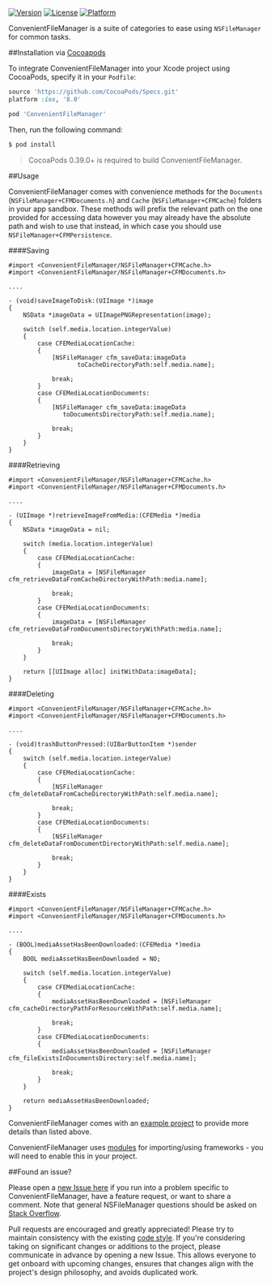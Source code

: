 [![Version](https://img.shields.io/cocoapods/v/ConvenientFileManager.svg?style=flat)](http://cocoapods.org/pods/ConvenientFileManager)
[![License](https://img.shields.io/cocoapods/l/ConvenientFileManager.svg?style=flat)](http://cocoapods.org/pods/ConvenientFileManager)
[![Platform](https://img.shields.io/cocoapods/p/ConvenientFileManager.svg?style=flat)](http://cocoapods.org/pods/ConvenientFileManager)

ConvenientFileManager is a suite of categories to ease using `NSFileManager` for common tasks.

##Installation via [Cocoapods](https://cocoapods.org/)

To integrate ConvenientFileManager into your Xcode project using CocoaPods, specify it in your `Podfile`:

```ruby
source 'https://github.com/CocoaPods/Specs.git'
platform :ios, '8.0'

pod 'ConvenientFileManager'
```

Then, run the following command:

```bash
$ pod install
```

> CocoaPods 0.39.0+ is required to build ConvenientFileManager.

##Usage

ConvenientFileManager comes with convenience methods for the `Documents` (`NSFileManager+CFMDocuments.h`) and `Cache` (`NSFileManager+CFMCache`) folders in your app sandbox. These methods will prefix the relevant path on the one provided for accessing data however you may already have the absolute path and wish to use that instead, in which case you should use `NSFileManager+CFMPersistence`.

####Saving

```objc
#import <ConvenientFileManager/NSFileManager+CFMCache.h>
#import <ConvenientFileManager/NSFileManager+CFMDocuments.h>

....

- (void)saveImageToDisk:(UIImage *)image
{
    NSData *imageData = UIImagePNGRepresentation(image);
    
    switch (self.media.location.integerValue)
    {
        case CFEMediaLocationCache:
        {
            [NSFileManager cfm_saveData:imageData
                   toCacheDirectoryPath:self.media.name];
            
            break;
        }
        case CFEMediaLocationDocuments:
        {
            [NSFileManager cfm_saveData:imageData
               toDocumentsDirectoryPath:self.media.name];
            
            break;
        }
    }
}
```

####Retrieving

```objc
#import <ConvenientFileManager/NSFileManager+CFMCache.h>
#import <ConvenientFileManager/NSFileManager+CFMDocuments.h>

....

- (UIImage *)retrieveImageFromMedia:(CFEMedia *)media
{
    NSData *imageData = nil;
    
    switch (media.location.integerValue)
    {
        case CFEMediaLocationCache:
        {
            imageData = [NSFileManager cfm_retrieveDataFromCacheDirectoryWithPath:media.name];
            
            break;
        }
        case CFEMediaLocationDocuments:
        {
            imageData = [NSFileManager cfm_retrieveDataFromDocumentsDirectoryWithPath:media.name];
            
            break;
        }
    }
    
    return [[UIImage alloc] initWithData:imageData];
}
```

####Deleting

```objc
#import <ConvenientFileManager/NSFileManager+CFMCache.h>
#import <ConvenientFileManager/NSFileManager+CFMDocuments.h>

....

- (void)trashButtonPressed:(UIBarButtonItem *)sender
{
    switch (self.media.location.integerValue)
    {
        case CFEMediaLocationCache:
        {
            [NSFileManager cfm_deleteDataFromCacheDirectoryWithPath:self.media.name];
            
            break;
        }
        case CFEMediaLocationDocuments:
        {
            [NSFileManager cfm_deleteDataFromDocumentDirectoryWithPath:self.media.name];
            
            break;
        }
    }
}
```

####Exists

```objc
#import <ConvenientFileManager/NSFileManager+CFMCache.h>
#import <ConvenientFileManager/NSFileManager+CFMDocuments.h>

....

- (BOOL)mediaAssetHasBeenDownloaded:(CFEMedia *)media
{
	BOOL mediaAssetHasBeenDownloaded = NO;

    switch (self.media.location.integerValue)
    {
        case CFEMediaLocationCache:
        {
            mediaAssetHasBeenDownloaded = [NSFileManager cfm_cacheDirectoryPathForResourceWithPath:self.media.name];
            
            break;
        }
        case CFEMediaLocationDocuments:
        {
            mediaAssetHasBeenDownloaded = [NSFileManager cfm_fileExistsInDocumentsDirectory:self.media.name];
            
            break;
        }
    }
    
    return mediaAssetHasBeenDownloaded;
}
```

ConvenientFileManager comes with an [example project](https://github.com/wibosco/ConvenientFileManager/tree/master/Example/iOS%20Example) to provide more details than listed above.

ConvenientFileManager uses [modules](http://useyourloaf.com/blog/modules-and-precompiled-headers.html) for importing/using frameworks - you will need to enable this in your project.

##Found an issue?

Please open a [new Issue here](https://github.com/wibosco/ConvenientFileManager/issues/new) if you run into a problem specific to ConvenientFileManager, have a feature request, or want to share a comment. Note that general NSFileManager questions should be asked on [Stack Overflow](http://stackoverflow.com).

Pull requests are encouraged and greatly appreciated! Please try to maintain consistency with the existing [code style](http://www.williamboles.me/objective-c-coding-style). If you're considering taking on significant changes or additions to the project, please communicate in advance by opening a new Issue. This allows everyone to get onboard with upcoming changes, ensures that changes align with the project's design philosophy, and avoids duplicated work.